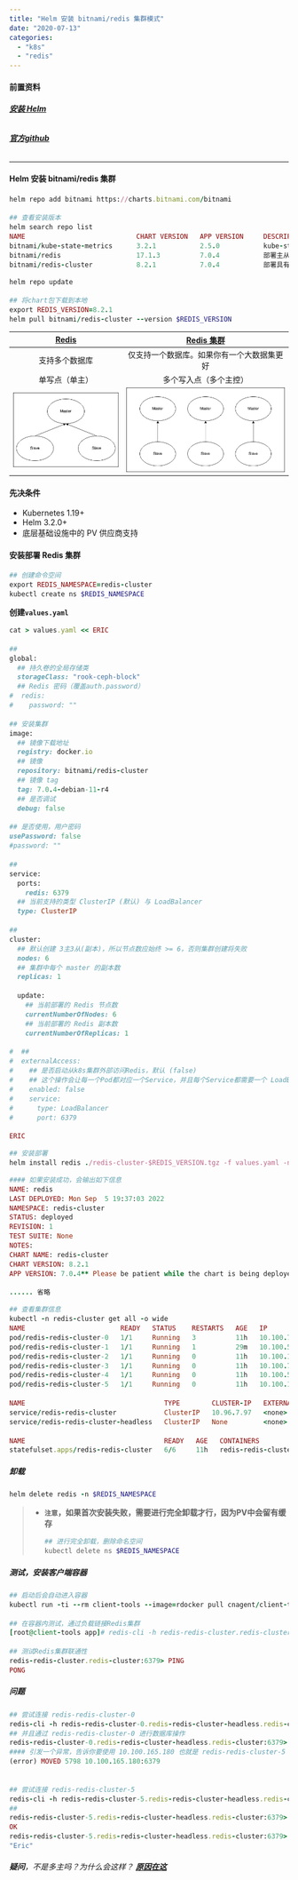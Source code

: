 ```yaml
---
title: "Helm 安装 bitnami/redis 集群模式"
date: "2020-07-13"
categories: 
  - "k8s"
  - "redis"
---
```


#### 前置资料

###### **[安装 Helm](http://www.dev-share.top/2020/07/16/helm-%e5%ae%89%e8%a3%85-%e4%bd%bf%e7%94%a8/ "安装 Helm")**

###### **[官方github](https://github.com/bitnami/charts/tree/master/bitnami/redis-cluster "官方github")**

* * *

#### Helm 安装 bitnami/redis 集群

```ruby
helm repo add bitnami https://charts.bitnami.com/bitnami

## 查看安装版本
helm search repo list
NAME                            CHART VERSION   APP VERSION     DESCRIPTION
bitnami/kube-state-metrics      3.2.1           2.5.0           kube-state-metrics is a simple service that lis...
bitnami/redis                   17.1.3          7.0.4           部署主从集群，可选择是否启用 Redis Sentinel
bitnami/redis-cluster           8.2.1           7.0.4           部署具有分片的 Redis 集群拓扑

```

```ruby
helm repo update

## 将chart包下载到本地
export REDIS_VERSION=8.2.1
helm pull bitnami/redis-cluster --version $REDIS_VERSION
```

| **[Redis](http://www.dev-share.top/2022/09/06/helm-%e5%ae%89%e8%a3%85-bitnami-redis/ "Redis")** | **[Redis 集群](http://www.dev-share.top/2020/07/13/helm-%e5%ae%89%e8%a3%85-bitnami-redis-%e9%9b%86%e7%be%a4/ "Redis 集群")** |
| :-: | :-: |
| 支持多个数据库 | 仅支持一个数据库。如果你有一个大数据集更好 |
| 单写点（单主） | 多个写入点（多个主控） |
| ![](images/redis-topology.png) | ![](images/redis-cluster-topology.png) |

#### 先决条件

- Kubernetes 1.19+
- Helm 3.2.0+
- 底层基础设施中的 PV 供应商支持

#### 安装部署 Redis 集群

```ruby
## 创建命令空间
export REDIS_NAMESPACE=redis-cluster
kubectl create ns $REDIS_NAMESPACE

```

**创建`values.yaml`**

```ruby
cat > values.yaml << ERIC

##
global:
  ## 持久卷的全局存储类
  storageClass: "rook-ceph-block"
  ## Redis 密码（覆盖auth.password）
#  redis:
#    password: ""

## 安装集群
image:
  ## 镜像下载地址
  registry: docker.io
  ## 镜像
  repository: bitnami/redis-cluster
  ## 镜像 tag
  tag: 7.0.4-debian-11-r4
  ## 是否调试
  debug: false

## 是否使用，用户密码
usePassword: false
#password: ""

##
service:
  ports:
    redis: 6379
  ## 当前支持的类型 ClusterIP (默认) 与 LoadBalancer
  type: ClusterIP

##
cluster:
  ## 默认创建 3主3从(副本)，所以节点数应始终 >= 6，否则集群创建将失败
  nodes: 6
  ## 集群中每个 master 的副本数
  replicas: 1

  update:
    ## 当前部署的 Redis 节点数
    currentNumberOfNodes: 6
    ## 当前部署的 Redis 副本数
    currentNumberOfReplicas: 1

#  ##
#  externalAccess:
#    ## 是否启动从k8s集群外部访问Redis，默认 (false)
#    ## 这个操作会让每一个Pod都对应一个Service，并且每个Service都需要一个 LoadBalancer IP，所以不建议使用这个功能
#    enabled: false
#    service:
#      type: LoadBalancer
#      port: 6379

ERIC

```

```ruby
## 安装部署
helm install redis ./redis-cluster-$REDIS_VERSION.tgz -f values.yaml -n $REDIS_NAMESPACE
```

```ruby
#### 如果安装成功，会输出如下信息
NAME: redis
LAST DEPLOYED: Mon Sep  5 19:37:03 2022
NAMESPACE: redis-cluster
STATUS: deployed
REVISION: 1
TEST SUITE: None
NOTES:
CHART NAME: redis-cluster
CHART VERSION: 8.2.1
APP VERSION: 7.0.4** Please be patient while the chart is being deployed **

...... 省略
```

```ruby
## 查看集群信息
kubectl -n redis-cluster get all -o wide
NAME                        READY   STATUS    RESTARTS   AGE   IP               NODE            NOMINATED NODE   READINESS GATES
pod/redis-redis-cluster-0   1/1     Running   3          11h   10.100.78.244    k8s-worker-04   <none>           <none>
pod/redis-redis-cluster-1   1/1     Running   1          29m   10.100.55.211    k8s-worker-05   <none>           <none>
pod/redis-redis-cluster-2   1/1     Running   0          11h   10.100.165.157   k8s-worker-06   <none>           <none>
pod/redis-redis-cluster-3   1/1     Running   0          11h   10.100.78.211    k8s-worker-04   <none>           <none>
pod/redis-redis-cluster-4   1/1     Running   0          11h   10.100.55.233    k8s-worker-05   <none>           <none>
pod/redis-redis-cluster-5   1/1     Running   0          11h   10.100.165.180   k8s-worker-06   <none>           <none>

NAME                                   TYPE        CLUSTER-IP   EXTERNAL-IP   PORT(S)              AGE   SELECTOR
service/redis-redis-cluster            ClusterIP   10.96.7.97   <none>        6379/TCP             11h   app.kubernetes.io/instance=redis,app.kubernetes.io/name=redis-cluster
service/redis-redis-cluster-headless   ClusterIP   None         <none>        6379/TCP,16379/TCP   11h   app.kubernetes.io/instance=redis,app.kubernetes.io/name=redis-cluster

NAME                                   READY   AGE   CONTAINERS            IMAGES
statefulset.apps/redis-redis-cluster   6/6     11h   redis-redis-cluster   docker.io/bitnami/redis-cluster:7.0.4-debian-11-r4

```

##### 卸载

```ruby
helm delete redis -n $REDIS_NAMESPACE
```

> - **`注意`，如果首次安装失败，需要进行完全卸载才行，因为PV中会留有缓存**
>     
>     ```ruby
>     ## 进行完全卸载，删除命名空间
>     kubectl delete ns $REDIS_NAMESPACE
>     ```
>     

##### 测试，安装客户端容器

```ruby
## 启动后会自动进入容器
kubectl run -ti --rm client-tools --image=rdocker pull cnagent/client-tools:1.0.0

## 在容器内测试，通过负载链接Redis集群
[root@client-tools app]# redis-cli -h redis-redis-cluster.redis-cluster -p 6379

## 测试Redis集群联通性
redis-redis-cluster.redis-cluster:6379> PING
PONG


```

##### 问题

```ruby
## 尝试连接 redis-redis-cluster-0
redis-cli -h redis-redis-cluster-0.redis-redis-cluster-headless.redis-cluster -p 6379
## 并且通过 redis-redis-cluster-0 进行数据库操作
redis-redis-cluster-0.redis-redis-cluster-headless.redis-cluster:6379> SET name Eric
#### 引发一个异常，告诉你要使用 10.100.165.180 也就是 redis-redis-cluster-5 进行操作
(error) MOVED 5798 10.100.165.180:6379


## 尝试连接 redis-redis-cluster-5
redis-cli -h redis-redis-cluster-5.redis-redis-cluster-headless.redis-cluster -p 6379
##
redis-redis-cluster-5.redis-redis-cluster-headless.redis-cluster:6379> SET name Eric
OK
redis-redis-cluster-5.redis-redis-cluster-headless.redis-cluster:6379> GET name
"Eric"

```

###### **疑问**，不是多主吗？为什么会这样？ **[原因在这](http://www.dev-share.top/2022/09/15/%e4%ba%86%e8%a7%a3-redis-%e9%9b%86%e7%be%a4%e5%b7%a5%e4%bd%9c%e5%8e%9f%e7%90%86/ "原因在这")**
